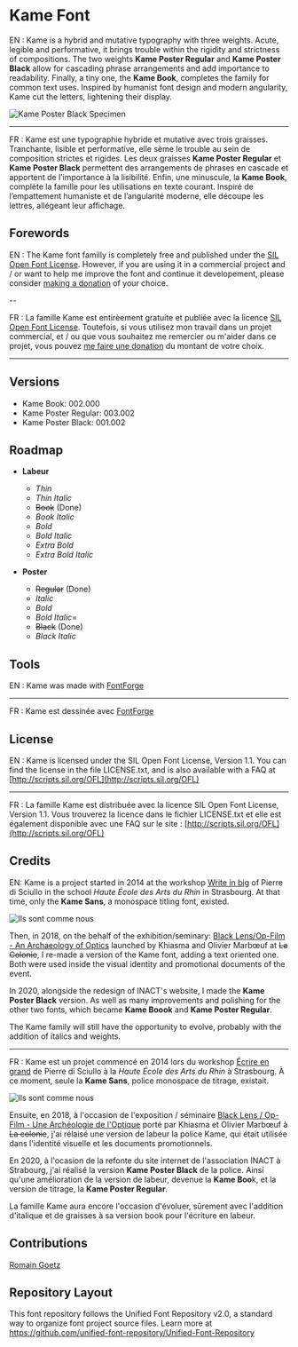 # Kame Font
EN : Kame is a hybrid and mutative typography with three weights. Acute, legible and performative, it brings trouble within the rigidity and strictness of compositions. The two weights **Kame Poster Regular** and **Kame Poster Black** allow for cascading phrase arrangements and add importance to readability. Finally, a tiny one, the **Kame Book**, completes the family for common text uses. Inspired by humanist font design and modern angularity, Kame cut the letters, lightening their display.

![Kame Poster Black Specimen](/documentation/specimen/Kame-Specimen.png)

---

FR : Kame est une typographie hybride et mutative avec trois graisses. Tranchante, lisible et performative, elle sème le trouble au sein de composition strictes et rigides. Les deux graisses **Kame Poster Regular** et **Kame Poster Black** permettent des arrangements de phrases en cascade et apportent de l’importance à la lisibilité. Enfin, une minuscule, la **Kame Book**, complète la famille pour les utilisations en texte courant. Inspiré de l’empattement humaniste et de l’angularité moderne, elle découpe les lettres, allégeant leur affichage.

## Forewords

EN : The Kame font familly is completely free and published under the [SIL Open Font License](http://scripts.sil.org/OFL). However, if you are using it in a commercial project and / or want to help me improve the font and continue it developement, please consider [making a donation](https://donate.stripe.com/3cs8Aq4395CG56o5kk) of your choice.

--

FR : La famille Kame est entirèement gratuite et publiée avec la licence [SIL Open Font License](http://scripts.sil.org/OFL). Toutefois, si vous utilisez mon travail dans un projet commercial, et / ou que vous souhaitez me remercier ou m'aider dans ce projet, vous pouvez [me faire une donation](https://donate.stripe.com/3cs8Aq4395CG56o5kk) du montant de votre choix.

---
## Versions

- Kame Book: 002.000
- Kame Poster Regular: 003.002
- Kame Poster Black: 001.002

## Roadmap
- **Labeur**
  - *Thin*
  - *Thin Italic*
  - ~~Book~~ (Done)
  - *Book Italic*
  - *Bold*
  - *Bold Italic*
  - *Extra Bold*
  - *Extra Bold Italic*

- **Poster**
  - ~~Regular~~ (Done)
  - *Italic*
  - *Bold*
  - *Bold Italic*=
  - ~~Black~~ (Done)
  - *Black Italic*

## Tools
EN : Kame was made with [FontForge](http://fontforge.sourceforge.net/)

---

FR : Kame est dessinée avec [FontForge](http://fontforge.sourceforge.net/)

## License
EN : Kame is licensed under the SIL Open Font License, Version 1.1. You can find the license in the file LICENSE.txt, and is also available with a FAQ at [http://scripts.sil.org/OFL](http://scripts.sil.org/OFL)

---

FR : La famille Kame est distribuée avec la licence SIL Open Font License, Version 1.1. Vous trouverez la licence dans le fichier LICENSE.txt et elle est également disponible avec une FAQ sur le site : [http://scripts.sil.org/OFL](http://scripts.sil.org/OFL)

## Credits

EN: Kame is a project started in 2014 at the workshop <u>Write in big</u> of Pierre di Sciullo in the school *Haute École des Arts du Rhin* in Strasbourg. At that time, only the **Kame Sans**, a monospace titling font, existed.

![Ils sont comme nous](/documentation/specimen/history.jpg)

Then, in 2018, on the behalf of the exhibition/seminary: <u>Black Lens/Op-Film - An Archaeology of Optics</u> launched by Khiasma and Olivier Marbœuf at ~~La Colonie~~, I re-made a version of the Kame font, adding a text oriented one. Both were used inside the visual identity and promotional documents of the event.

In 2020, alongside the redesign of INACT's website, I made the **Kame Poster Black** version. As well as many improvements and polishing for the other two fonts, which became **Kame Boook** and **Kame Poster Regular**.

The Kame family will still have the opportunity to evolve, probably with the addition of italics and weights.

---

FR : Kame est un projet commencé en 2014 lors du workshop <u>Écrire en grand</u> de Pierre di Sciullo à la *Haute École des Arts du Rhin* à Strasbourg. À ce moment, seule la **Kame Sans**, police monospace de titrage, existait.

![Ils sont comme nous](/documentation/specimen/history.jpg)

Ensuite, en 2018, à l'occasion de l'exposition / séminaire <u>Black Lens / Op-Film - Une Archéologie de l'Optique</u> porté par Khiasma et Olivier Marbœuf à ~~La colonie~~, j'ai rélaisé une version de labeur la police Kame, qui était utilisée dans l'identité visuelle et les documents promotionnels.

En 2020, à l'ocasion de la refonte du site internet de l'association INACT à Strabourg, j'ai réalisé la version **Kame Poster Black** de la police. Ainsi qu'une amélioration de la version de labeur, devenue la **Kame Boo**k, et la version de titrage, la **Kame Poster Regular**.

La famille Kame aura encore l'occasion d'évoluer, sûrement avec l'addition d'italique et de graisses à sa version book pour l'écriture en labeur.

## Contributions

[Romain Goetz](www.romaingoetz.fr)


## Repository Layout
This font repository follows the Unified Font Repository v2.0, a standard way to organize font project source files. Learn more at https://github.com/unified-font-repository/Unified-Font-Repository